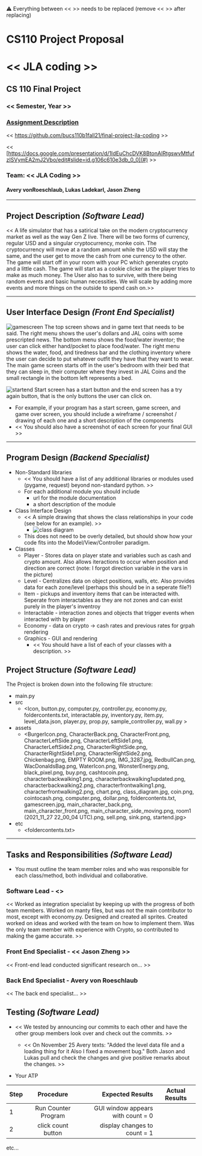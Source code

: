 :warning: Everything between << >> needs to be replaced (remove << >> after replacing)
# CS110 Project Proposal
# << JLA coding >>
## CS 110 Final Project
### << Semester, Year >>
### [Assignment Description](https://docs.google.com/document/d/1H4R6yLL7som1lglyXWZ04RvTp_RvRFCCBn6sqv-82ps/edit#)

<< [https://github.com/bucs110b1fall21/final-project-jla-coding<repo>](#) >>

<< [https://docs.google.com/presentation/d/1IdEuChcDVK8BtonAIRtgswvMtfufzISVymEA2mJ2Vbo/edit#slide=id.g106c610e3db_0_0](#) >>

### Team: << JLA Coding >>
#### Avery vonRoeschlaub, Lukas Ladekarl, Jason Zheng

***

## Project Description *(Software Lead)*
<< A life simulator that has a satirical take on the modern cryptocurrency market as well as the way Gen Z live. There will be two forms of currency, regular USD and a singular cryptocurrency, monke coin. The cryptocurrency will move at a random amount while the USD will stay the same, and the user get to move the cash from one currency to the other. The game will start off in your room with your PC which generates crypto and a little cash. The game will start as a cookie clicker as the player tries to make as much money. The User also has to survive, with there being random events and basic human necessities. We will scale by adding more events and more things on the outside to spend cash on.>>

***    

## User Interface Design *(Front End Specialist)*
![gamescreen](assets/gamescreen.jpg)
The top screen shows and in game text that needs to be said. The right menu shows
the user's dollars and JAL coins with some prescripted news. The bottom menu shows
the food/water inventor; the user can click either hand/pocket to place food/water. The right menu shows the water, food, and tiredness bar and the clothing inventory where the user can decide to put whatever outfit they have that they want to wear. The main game screen starts off in the user's bedroom with their bed that they can sleep in, their computer where they invest in JAL Coins and the small rectangle in the bottom left represents a bed.

![startend](assets/startend.jpg)
Start screen has a start button and the end screen has a try again button, that
is the only buttons the user can click on.

* For example, if your program has a start screen, game screen, and game over screen, you should include a wireframe / screenshot / drawing of each one and a short description of the components
* << You should also have a screenshot of each screen for your final GUI >>

***        

## Program Design *(Backend Specialist)*
* Non-Standard libraries
    * << You should have a list of any additional libraries or modules used (pygame, request) beyond non-standard python. >>
    * For each additional module you should include
        * url for the module documentation
        * a short description of the module
* Class Interface Design
    * << A simple drawing that shows the class relationships in your code (see below for an example). >>
        * ![class diagram](assets/class_diagram.jpg)
    * This does not need to be overly detailed, but should show how your code fits into the Model/View/Controller paradigm.
* Classes
  * Player - Stores data on player state and variables such as cash and crypto amount. Also allows iteractions to occur when position and direction are correct (note: I forgot direction variable in the vars in the picture)
  * Level - Centralizes data on object positions, walls, etc. Also provides data for each zone/level (perhaps this should be in a seperate file?)
  * Item - pickups and inventory items that can be interacted with. Seperate from interactables as they are not zones and can exist purely in the player's inventroy
  * Interactable - interaction zones and objects that trigger events when interacted with by player
  * Economy - data on crypto -> cash rates and previous rates for grpah rendering 
  * Graphics - GUI and rendering
    * << You should have a list of each of your classes with a description. >>

## Project Structure *(Software Lead)*

The Project is broken down into the following file structure:
* main.py
* src
    * <Icon, button.py, computer.py, controller.py, economy.py, foldercontents.txt, interactable.py, inventory.py, item.py, level_data.json, player.py, prop.py, sample_controller.py, wall.py >
* assets
    * <BurgerIcon.png, CharacterBack.png, CharacterFront.png, CharacterLeftSide.png, CharacterLeftSide1.png, CharacterLeftSide2.png, CharacterRightSide.png, CharacterRightSide1.png, CharacterRightSide2.png, Chickenbag.png, EMPTY ROOM.png, IMG_3287.jpg, RedbullCan.png, WacDonaldsBag.png, WaterIcon.png, WonsterEnergy.png, black_pixel.png, buy.png, cashtocoin.png, characterbackwalking1.png, characterbackwalking1updated.png, characterbackwalking2.png, characterfrontwalking1.png, characterfrontwalking2.png, chart.png, class_diagram.jpg, coin.png, cointocash.png, computer.png, dollar.png, foldercontents.txt, gamescreen.jpg, main_character_back.png, main_character_front.png, main_character_side_moving.png, room1 (2021_11_27 22_00_04 UTC).png, sell.png, sink.png, startend.jpg>
* etc
    * <foldercontents.txt>

***

## Tasks and Responsibilities *(Software Lead)*
* You must outline the team member roles and who was responsible for each class/method, both individual and collaborative.

### Software Lead - <<Lukas Ladekarl>>

<< Worked as integration specialist by keeping up with the progress of both team members. Worked on manty files, but was not the main contributor to most, except with economy.py. Designed and created all sprites. Created worked on ideas and worked with the team on how to implement them. Was the only team member with experience with Crypto, so contributed to making the game accurate. >>

### Front End Specialist - << Jason Zheng >>

<< Front-end lead conducted significant research on... >>

### Back End Specialist - Avery von Roeschlaub

<< The back end specialist... >>

## Testing *(Software Lead)*
* << We tested by announcing our commits to each other and have the other group members look over and check out the commits. >>
    * << On November 25 Avery texts: "Added the level data file and a loading thing for it Also I fixed a movement bug." Both Jason and Lukas pull and check the changes and give positive remarks about the changes. >>

* Your ATP

| Step                  | Procedure     | Expected Results  | Actual Results |
| ----------------------|:-------------:| -----------------:| -------------- |
|  1  | Run Counter Program  | GUI window appears with count = 0  |          |
|  2  | click count button  | display changes to count = 1 |                 |
etc...
